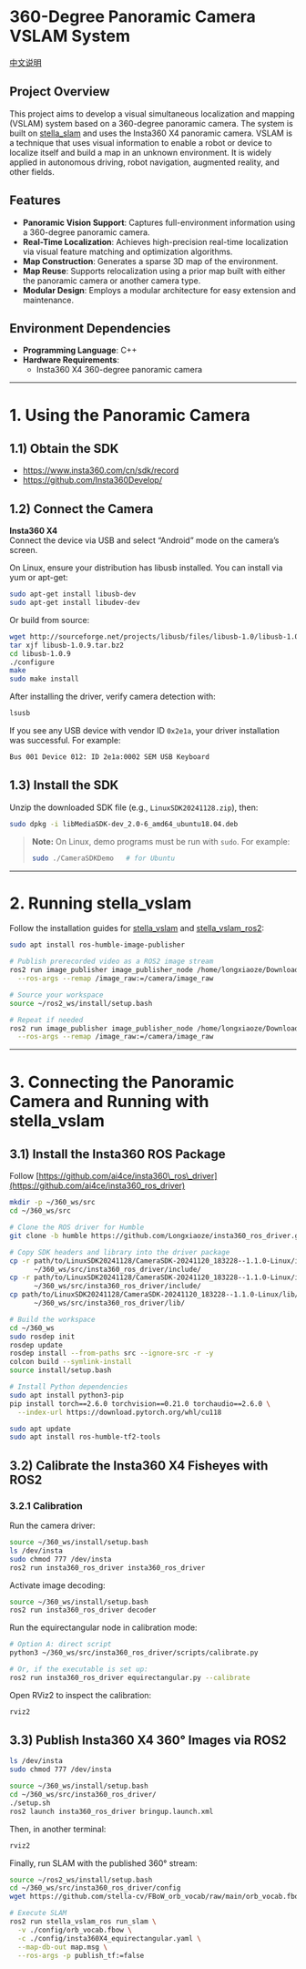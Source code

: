 # 360-Degree Panoramic Camera VSLAM System

[中文说明](https://github.com/Longxiaoze/360Vslam/blob/main/readme-cn.md)

## Project Overview
This project aims to develop a visual simultaneous localization and mapping (VSLAM) system based on a 360-degree panoramic camera. The system is built on [stella_slam](https://github.com/stella-cv/stella_vslam) and uses the Insta360 X4 panoramic camera. VSLAM is a technique that uses visual information to enable a robot or device to localize itself and build a map in an unknown environment. It is widely applied in autonomous driving, robot navigation, augmented reality, and other fields.

## Features
- **Panoramic Vision Support**: Captures full-environment information using a 360-degree panoramic camera.
- **Real-Time Localization**: Achieves high-precision real-time localization via visual feature matching and optimization algorithms.
- **Map Construction**: Generates a sparse 3D map of the environment.
- **Map Reuse**: Supports relocalization using a prior map built with either the panoramic camera or another camera type.
- **Modular Design**: Employs a modular architecture for easy extension and maintenance.

## Environment Dependencies
- **Programming Language**: C++
- **Hardware Requirements**:  
  - Insta360 X4 360-degree panoramic camera

---

# 1. Using the Panoramic Camera

## 1.1) Obtain the SDK
- https://www.insta360.com/cn/sdk/record  
- https://github.com/Insta360Develop/  

## 1.2) Connect the Camera  
**Insta360 X4**  
Connect the device via USB and select “Android” mode on the camera’s screen.

On Linux, ensure your distribution has libusb installed. You can install via yum or apt-get:
```bash
sudo apt-get install libusb-dev
sudo apt-get install libudev-dev
````

Or build from source:

```bash
wget http://sourceforge.net/projects/libusb/files/libusb-1.0/libusb-1.0.9/libusb-1.0.9.tar.bz2
tar xjf libusb-1.0.9.tar.bz2
cd libusb-1.0.9
./configure
make
sudo make install
```

After installing the driver, verify camera detection with:

```bash
lsusb
```

If you see any USB device with vendor ID `0x2e1a`, your driver installation was successful. For example:

```bash
Bus 001 Device 012: ID 2e1a:0002 SEM USB Keyboard
```

## 1.3) Install the SDK

Unzip the downloaded SDK file (e.g., `LinuxSDK20241128.zip`), then:

```bash
sudo dpkg -i libMediaSDK-dev_2.0-6_amd64_ubuntu18.04.deb
```

> **Note:** On Linux, demo programs must be run with `sudo`. For example:
>
> ```bash
> sudo ./CameraSDKDemo   # for Ubuntu
> ```

---

# 2. Running stella\_vslam

Follow the installation guides for [stella\_vslam](https://stella-cv.readthedocs.io/en/latest/installation.html) and [stella\_vslam\_ros2](https://stella-cv.readthedocs.io/en/latest/ros2_package.html#installation):

```bash
sudo apt install ros-humble-image-publisher

# Publish prerecorded video as a ROS2 image stream
ros2 run image_publisher image_publisher_node /home/longxiaoze/Downloads/aist_living_lab_1/video.mp4 \
  --ros-args --remap /image_raw:=/camera/image_raw

# Source your workspace
source ~/ros2_ws/install/setup.bash

# Repeat if needed
ros2 run image_publisher image_publisher_node /home/longxiaoze/Downloads/aist_living_lab_1/video.mp4 \
  --ros-args --remap /image_raw:=/camera/image_raw
```

---

# 3. Connecting the Panoramic Camera and Running with stella\_vslam

## 3.1) Install the Insta360 ROS Package

Follow [https://github.com/ai4ce/insta360\_ros\_driver](https://github.com/ai4ce/insta360_ros_driver)

```bash
mkdir -p ~/360_ws/src
cd ~/360_ws/src

# Clone the ROS driver for Humble
git clone -b humble https://github.com/Longxiaoze/insta360_ros_driver.git

# Copy SDK headers and library into the driver package
cp -r path/to/LinuxSDK20241128/CameraSDK-20241120_183228--1.1.0-Linux/include/camera/ \
      ~/360_ws/src/insta360_ros_driver/include/
cp -r path/to/LinuxSDK20241128/CameraSDK-20241120_183228--1.1.0-Linux/include/stream/ \
      ~/360_ws/src/insta360_ros_driver/include/
cp path/to/LinuxSDK20241128/CameraSDK-20241120_183228--1.1.0-Linux/lib/libCameraSDK.so \
      ~/360_ws/src/insta360_ros_driver/lib/

# Build the workspace
cd ~/360_ws
sudo rosdep init
rosdep update
rosdep install --from-paths src --ignore-src -r -y
colcon build --symlink-install
source install/setup.bash

# Install Python dependencies
sudo apt install python3-pip
pip install torch==2.6.0 torchvision==0.21.0 torchaudio==2.6.0 \
  --index-url https://download.pytorch.org/whl/cu118

sudo apt update
sudo apt install ros-humble-tf2-tools
```

## 3.2) Calibrate the Insta360 X4 Fisheyes with ROS2

### 3.2.1 Calibration

Run the camera driver:

```bash
source ~/360_ws/install/setup.bash
ls /dev/insta
sudo chmod 777 /dev/insta
ros2 run insta360_ros_driver insta360_ros_driver
```

Activate image decoding:

```bash
source ~/360_ws/install/setup.bash
ros2 run insta360_ros_driver decoder
```

Run the equirectangular node in calibration mode:

```bash
# Option A: direct script
python3 ~/360_ws/src/insta360_ros_driver/scripts/calibrate.py

# Or, if the executable is set up:
ros2 run insta360_ros_driver equirectangular.py --calibrate
```

Open RViz2 to inspect the calibration:

```bash
rviz2
```

## 3.3) Publish Insta360 X4 360° Images via ROS2

```bash
ls /dev/insta
sudo chmod 777 /dev/insta

source ~/360_ws/install/setup.bash
cd ~/360_ws/src/insta360_ros_driver/
./setup.sh
ros2 launch insta360_ros_driver bringup.launch.xml
```

Then, in another terminal:

```bash
rviz2
```

Finally, run SLAM with the published 360° stream:

```bash
source ~/ros2_ws/install/setup.bash
cd ~/360_ws/src/insta360_ros_driver/config
wget https://github.com/stella-cv/FBoW_orb_vocab/raw/main/orb_vocab.fbow

# Execute SLAM
ros2 run stella_vslam_ros run_slam \
  -v ./config/orb_vocab.fbow \
  -c ./config/insta360X4_equirectangular.yaml \
  --map-db-out map.msg \
  --ros-args -p publish_tf:=false
```

